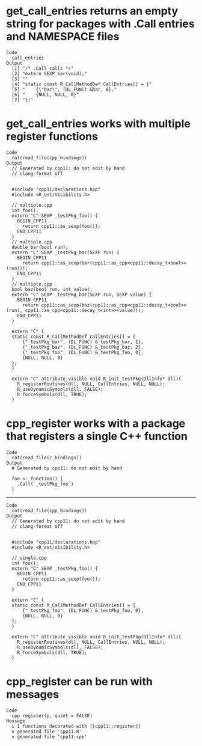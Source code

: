 # get_call_entries returns an empty string for packages with .Call entries and NAMESPACE files

    Code
      call_entries
    Output
      [1] "/* .Call calls */"                             
      [2] "extern SEXP bar(void);"                        
      [3] ""                                              
      [4] "static const R_CallMethodDef CallEntries[] = {"
      [5] "    {\"bar\", (DL_FUNC) &bar, 0},"             
      [6] "    {NULL, NULL, 0}"                           
      [7] "};"                                            

# get_call_entries works with multiple register functions

    Code
      cat(read_file(cpp_bindings))
    Output
      // Generated by cpp11: do not edit by hand
      // clang-format off
      
      
      #include "cpp11/declarations.hpp"
      #include <R_ext/Visibility.h>
      
      // multiple.cpp
      int foo();
      extern "C" SEXP _testPkg_foo() {
        BEGIN_CPP11
          return cpp11::as_sexp(foo());
        END_CPP11
      }
      // multiple.cpp
      double bar(bool run);
      extern "C" SEXP _testPkg_bar(SEXP run) {
        BEGIN_CPP11
          return cpp11::as_sexp(bar(cpp11::as_cpp<cpp11::decay_t<bool>>(run)));
        END_CPP11
      }
      // multiple.cpp
      bool baz(bool run, int value);
      extern "C" SEXP _testPkg_baz(SEXP run, SEXP value) {
        BEGIN_CPP11
          return cpp11::as_sexp(baz(cpp11::as_cpp<cpp11::decay_t<bool>>(run), cpp11::as_cpp<cpp11::decay_t<int>>(value)));
        END_CPP11
      }
      
      extern "C" {
      static const R_CallMethodDef CallEntries[] = {
          {"_testPkg_bar", (DL_FUNC) &_testPkg_bar, 1},
          {"_testPkg_baz", (DL_FUNC) &_testPkg_baz, 2},
          {"_testPkg_foo", (DL_FUNC) &_testPkg_foo, 0},
          {NULL, NULL, 0}
      };
      }
      
      extern "C" attribute_visible void R_init_testPkg(DllInfo* dll){
        R_registerRoutines(dll, NULL, CallEntries, NULL, NULL);
        R_useDynamicSymbols(dll, FALSE);
        R_forceSymbols(dll, TRUE);
      }

# cpp_register works with a package that registers a single C++ function

    Code
      cat(read_file(r_bindings))
    Output
      # Generated by cpp11: do not edit by hand
      
      foo <- function() {
        .Call(`_testPkg_foo`)
      }

---

    Code
      cat(read_file(cpp_bindings))
    Output
      // Generated by cpp11: do not edit by hand
      // clang-format off
      
      
      #include "cpp11/declarations.hpp"
      #include <R_ext/Visibility.h>
      
      // single.cpp
      int foo();
      extern "C" SEXP _testPkg_foo() {
        BEGIN_CPP11
          return cpp11::as_sexp(foo());
        END_CPP11
      }
      
      extern "C" {
      static const R_CallMethodDef CallEntries[] = {
          {"_testPkg_foo", (DL_FUNC) &_testPkg_foo, 0},
          {NULL, NULL, 0}
      };
      }
      
      extern "C" attribute_visible void R_init_testPkg(DllInfo* dll){
        R_registerRoutines(dll, NULL, CallEntries, NULL, NULL);
        R_useDynamicSymbols(dll, FALSE);
        R_forceSymbols(dll, TRUE);
      }

# cpp_register can be run with messages

    Code
      cpp_register(p, quiet = FALSE)
    Message
      i 1 functions decorated with [[cpp11::register]]
      v generated file 'cpp11.R'
      v generated file 'cpp11.cpp'

